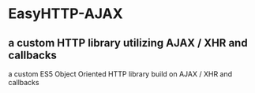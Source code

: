 # EasyHTTP-AJAX

## a custom HTTP library utilizing AJAX / XHR and callbacks

a custom ES5 Object Oriented HTTP library build on AJAX / XHR and callbacks